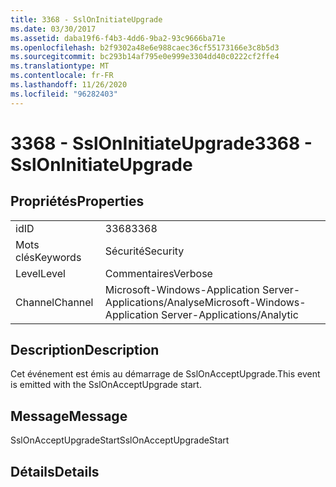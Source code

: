 ```yaml
---
title: 3368 - SslOnInitiateUpgrade
ms.date: 03/30/2017
ms.assetid: daba19f6-f4b3-4dd6-9ba2-93c9666ba71e
ms.openlocfilehash: b2f9302a48e6e988caec36cf55173166e3c8b5d3
ms.sourcegitcommit: bc293b14af795e0e999e3304dd40c0222cf2ffe4
ms.translationtype: MT
ms.contentlocale: fr-FR
ms.lasthandoff: 11/26/2020
ms.locfileid: "96282403"
---
```

# <a name="3368---ssloninitiateupgrade"></a><span data-ttu-id="69f26-102">3368 - SslOnInitiateUpgrade</span><span class="sxs-lookup"><span data-stu-id="69f26-102">3368 - SslOnInitiateUpgrade</span></span>

## <a name="properties"></a><span data-ttu-id="69f26-103">Propriétés</span><span class="sxs-lookup"><span data-stu-id="69f26-103">Properties</span></span>  
  
|||  
|-|-|  
|<span data-ttu-id="69f26-104">id</span><span class="sxs-lookup"><span data-stu-id="69f26-104">ID</span></span>|<span data-ttu-id="69f26-105">3368</span><span class="sxs-lookup"><span data-stu-id="69f26-105">3368</span></span>|  
|<span data-ttu-id="69f26-106">Mots clés</span><span class="sxs-lookup"><span data-stu-id="69f26-106">Keywords</span></span>|<span data-ttu-id="69f26-107">Sécurité</span><span class="sxs-lookup"><span data-stu-id="69f26-107">Security</span></span>|  
|<span data-ttu-id="69f26-108">Level</span><span class="sxs-lookup"><span data-stu-id="69f26-108">Level</span></span>|<span data-ttu-id="69f26-109">Commentaires</span><span class="sxs-lookup"><span data-stu-id="69f26-109">Verbose</span></span>|  
|<span data-ttu-id="69f26-110">Channel</span><span class="sxs-lookup"><span data-stu-id="69f26-110">Channel</span></span>|<span data-ttu-id="69f26-111">Microsoft-Windows-Application Server-Applications/Analyse</span><span class="sxs-lookup"><span data-stu-id="69f26-111">Microsoft-Windows-Application Server-Applications/Analytic</span></span>|  
  
## <a name="description"></a><span data-ttu-id="69f26-112">Description</span><span class="sxs-lookup"><span data-stu-id="69f26-112">Description</span></span>  

 <span data-ttu-id="69f26-113">Cet événement est émis au démarrage de SslOnAcceptUpgrade.</span><span class="sxs-lookup"><span data-stu-id="69f26-113">This event is emitted with the SslOnAcceptUpgrade start.</span></span>  
  
## <a name="message"></a><span data-ttu-id="69f26-114">Message</span><span class="sxs-lookup"><span data-stu-id="69f26-114">Message</span></span>  

 <span data-ttu-id="69f26-115">SslOnAcceptUpgradeStart</span><span class="sxs-lookup"><span data-stu-id="69f26-115">SslOnAcceptUpgradeStart</span></span>  
  
## <a name="details"></a><span data-ttu-id="69f26-116">Détails</span><span class="sxs-lookup"><span data-stu-id="69f26-116">Details</span></span>
